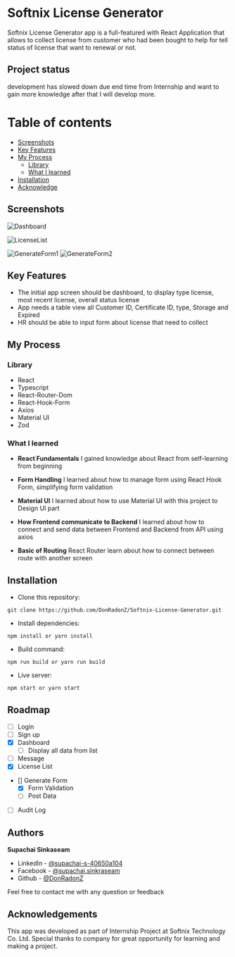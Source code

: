 # Softnix License Generator

Softnix License Generator app is a full-featured with React Application that allows to collect license from customer who had been bought to help for tell status of license that want to renewal or not.

## Project status

development has slowed down due end time from Internship and want to gain more knowledge after that I will develop more. 
   

# Table of contents

* [Screenshots](#Screenshots)
* [Key Features](#Key-Features)
* [My Process](#My-Process "Goto My Process")
    * [Library](#Library "Goto My-Library")
    * [What I learned](#What-I-learned "Goto What-I-Learned")
* [Installation](#Installation "Goto Installation")
* [Acknowledge](#Acknowledge "Goto Acknowledge")


## Screenshots

![Dashboard](https://github.com/DonRadonZ/Softnix-License-Generator/assets/105053876/fae468b9-826e-46e9-b3e2-a2fa83533de9)

![LicenseList](https://github.com/DonRadonZ/Softnix-License-Generator/assets/105053876/1d1aed02-e8d7-4ed8-a4f9-ad4005ed729a)

![GenerateForm1](https://github.com/DonRadonZ/Softnix-License-Generator/assets/105053876/d5d10ab4-0d10-4b46-93c6-9bc3ec17d815)
![GenerateForm2](https://github.com/DonRadonZ/Softnix-License-Generator/assets/105053876/951278c0-a80e-4ff8-9444-7649f50c36be)

## Key Features
* The initial app screen  should be dashboard, to display type license, most recent license, overall status license
* App needs a table view all Customer ID, Certificate ID, type, Storage and Expired
* HR should be able to input form about license that need to collect

## My Process

### Library

* React
* Typescript
* React-Router-Dom
* React-Hook-Form
* Axios
* Material UI
* Zod

### What I learned

* **React Fundamentals** I gained knowledge about React from self-learning from beginning

* **Form Handling** I learned about how to manage form using React Hook Form, simplifying form validation

* **Material UI** I learned about how to use Material UI with this project to Design UI part

* **How Frontend communicate to Backend** I learned about how to connect and send data between Frontend and Backend from API using axios

* **Basic of Routing** React Router learn about how to connect between route with another screen

## Installation

* Clone this repository:

```
git clone https://github.com/DonRadonZ/Softnix-License-Generator.git
```

* Install dependencies:

```
npm install or yarn install
```

* Build command:

```
npm run build or yarn run build
```

* Live server:

```
npm start or yarn start
```

## Roadmap
- [ ] Login
- [ ] Sign up
- [x] Dashboard
    - [ ] Display all data from list
- [ ] Message
- [x] License List
- [] Generate Form
    - [x] Form Validation
    - [ ] Post Data
- [ ] Audit Log


## Authors

 **Supachai Sinkaseam**

* LinkedIn - [@supachai-s-40650a104](https://www.linkedin.com/in/supachai-s-40650a104/)
* Facebook - [@supachai.sinkraseam](https://www.facebook.com/supachai.sinkraseam)
* Github - [@DonRadonZ](https://github.com/DonRadonZ)

Feel free to contact me with any question or feedback

## Acknowledgements

This app was developed as part of Internship Project at Softnix Technology Co. Ltd. Special thanks to company for great opportunity for learning and making a project.